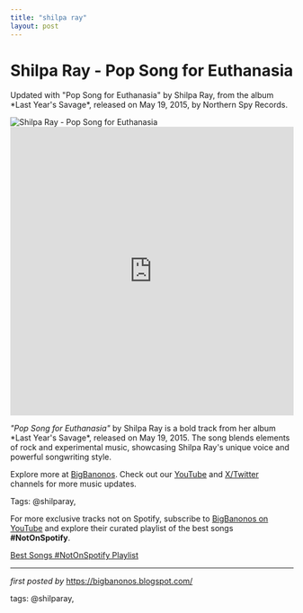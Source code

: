 ```yaml
---
title: "shilpa ray"
layout: post
---
```

<!-- Title of the Post -->
<h1 >Shilpa Ray - Pop Song for Euthanasia</h1> <!-- Introductory Text -->
<p >Updated with "Pop Song for Euthanasia" by Shilpa Ray, from the album *Last Year's Savage*, released on May 19, 2015, by Northern Spy Records.</p> <!-- Featured Image -->
<div > <img src="https://f4.bcbits.com/img/0027825341_25.jpg" alt="Shilpa Ray - Pop Song for Euthanasia" />
</div> <!-- YouTube Video Embed -->
<div > <iframe width="100%" height="514" src="https://www.youtube.com/embed/ZZ2AmDYIhhQ" title="Pop Song for Euthanasia - Shilpa Ray" frameborder="0" allow="accelerometer; autoplay; clipboard-write; encrypted-media; gyroscope; picture-in-picture; web-share" referrerpolicy="strict-origin-when-cross-origin" allowfullscreen></iframe>
</div> <!-- Song Information -->
<div > <p><em>"Pop Song for Euthanasia"</em> by Shilpa Ray is a bold track from her album *Last Year's Savage*, released on May 19, 2015. The song blends elements of rock and experimental music, showcasing Shilpa Ray's unique voice and powerful songwriting style.</p>
</div> <!-- Footer Links -->
<div > <p>Explore more at <a href="https://bigbanonos.blogspot.com/" target="_blank">BigBanonos</a>. Check out our <a href="https://www.youtube.com/@BigBanonos" target="_blank">YouTube</a> and <a href="https://x.com/bigbanonos" target="_blank">X/Twitter</a> channels for more music updates.</p>
</div> <!-- Tags -->
<p >Tags: @shilparay,</p>


<!--Subscribe and Playlist Links-->
<div>
    <p>For more exclusive tracks not on Spotify, subscribe to <a href="https://www.youtube.com/@BigBanonos" target="_blank">BigBanonos on YouTube</a> and explore their curated playlist of the best songs <strong>#NotOnSpotify</strong>.</p>
    <p><a href="https://www.youtube.com/playlist?list=PLtuNtuTatqI0kFahUCbtbfenC_ET5O_tr" target="_blank">Best Songs #NotOnSpotify Playlist<br /></a></p></div>

<hr />

<p><em>first posted by</em> <a href="https://bigbanonos.blogspot.com/" rel="noopener" target="_new">https://bigbanonos.blogspot.com/</a></p>

<p>tags: @shilparay,</p>
